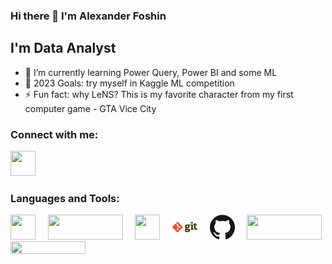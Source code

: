 ### Hi there 👋 I'm Alexander Foshin

## I'm Data Analyst
- 🌱 I’m currently learning Power Query, Power BI and some ML
- 🥅 2023 Goals: try myself in Kaggle ML competition
- ⚡ Fun fact: why LeNS? This is my favorite character from my first computer game - GTA Vice City

### Connect with me:
[<img src="https://raw.githubusercontent.com/gilbarbara/logos/main/logos/telegram.svg" width="40" height="40">](https://t.me/alexander_foshin)

### Languages and Tools:

<img src="https://github.com/gilbarbara/logos/blob/main/logos/python.svg" width="40" height="40">&nbsp;&nbsp;&nbsp;&nbsp;&nbsp;<img src="https://github.com/gilbarbara/logos/blob/main/logos/pandas.svg" width="120" height="40">&nbsp;&nbsp;&nbsp;&nbsp;&nbsp;<img src="https://github.com/gilbarbara/logos/blob/main/logos/postgresql.svg" width="40" height="40">&nbsp;&nbsp;&nbsp;&nbsp;&nbsp;<img src="https://raw.githubusercontent.com/github/explore/80688e429a7d4ef2fca1e82350fe8e3517d3494d/topics/git/git.png" width="40" height="40">&nbsp;&nbsp;&nbsp;&nbsp;&nbsp;<img src="https://raw.githubusercontent.com/github/explore/78df643247d429f6cc873026c0622819ad797942/topics/github/github.png" width="40" height="40">&nbsp;&nbsp;&nbsp;&nbsp;&nbsp;<img src="https://github.com/gilbarbara/logos/blob/main/logos/tableau.svg" width="120" height="40">
<img src="https://seeklogo.com/images/T/teradata-logo-63C9DF7F82-seeklogo.com.png" width="120" height="20">&nbsp;&nbsp;&nbsp;&nbsp;&nbsp;


<!--
**LeNS793/LeNS793** is a ✨ _special_ ✨ repository because its `README.md` (this file) appears on your GitHub profile.

Here are some ideas to get you started:

- 🔭 I’m currently working on ...
- 🌱 I’m currently learning ...
- 👯 I’m looking to collaborate on ...
- 🤔 I’m looking for help with ...
- 💬 Ask me about ...

- 😄 Pronouns: ...

-->
